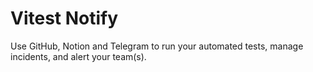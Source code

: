 # Vitest Notify

Use GitHub, Notion and Telegram to run your automated tests, manage incidents, and alert your team(s).
